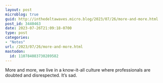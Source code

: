 ```yaml
---
layout: post
microblog: true
guid: http://inthedeltawaves.micro.blog/2023/07/26/more-and-more.html
post_id: 3440463
date: 2023-07-26T21:09:18-0700
type: post
categories:
- "Notes"
url: /2023/07/26/more-and-more.html
mastodon:
  id: 110784083730289582
---
```

More and more, we live in a know-it-all culture where professionals are doubted and disrespected. It’s sad. 
